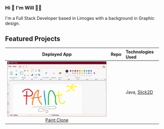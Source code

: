 ### Hi 👋 I'm Will 👨‍💻

I'm a Full Stack Developer based in Limoges with a background in Graphic design.<br/>


## Featured Projects

| Deployed App | Repo | Technologies Used |
|:-------------:|:-------------:|:----------|
| <a href=""><img src="https://github.com/WillN-Git/Paint-Clone/blob/main/MDImages/screenshot.png" width="100%" /> Paint Clone</a> | <a href="https://github.com/WillN-Git/Paint-Clone"><img src="https://cdn-icons-png.flaticon.com/512/25/25231.png" alt="" height="64" /></a> | Java, <a href="https://slick.ninjacave.com/javadoc/">Slick2D</a> |

<!--
**WillN-Git/WillN-Git** is a ✨ _special_ ✨ repository because its `README.md` (this file) appears on your GitHub profile.

Here are some ideas to get you started:

- 🔭 I’m currently working on ...
- 🌱 I’m currently learning ...
- 👯 I’m looking to collaborate on ...
- 🤔 I’m looking for help with ...
- 💬 Ask me about ...
- 📫 How to reach me: ...
- 😄 Pronouns: ...
- ⚡ Fun fact: ...
-->
